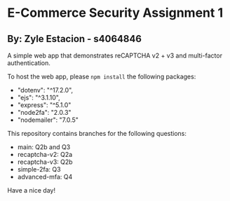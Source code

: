 # E-Commerce Security Assignment 1
## By: Zyle Estacion - s4064846

A simple web app that demonstrates reCAPTCHA v2 + v3 and multi-factor authentication.

To host the web app, please `npm install` the following packages:
- "dotenv": "^17.2.0",
- "ejs": "^3.1.10",
- "express": "^5.1.0"
- "node2fa": "2.0.3"
- "nodemailer": "7.0.5"

This repository contains branches for the following questions:
- main: Q2b and Q3
- recaptcha-v2: Q2a
- recaptcha-v3: Q2b
- simple-2fa: Q3
- advanced-mfa: Q4

Have a nice day!